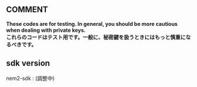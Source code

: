 ## COMMENT

**These codes are for testing. In general, you should be more cautious when dealing with private keys.**  
**これらのコードはテスト用です。一般に、秘密鍵を扱うときにはもっと慎重になるべきです。**

## sdk version

nem2-sdk : (調整中)
